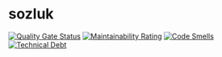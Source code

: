 # sozluk

[![Quality Gate Status](https://sonarcloud.io/api/project_badges/measure?project=fybalaban_sozluk&metric=alert_status)](https://sonarcloud.io/dashboard?id=fybalaban_sozluk)
[![Maintainability Rating](https://sonarcloud.io/api/project_badges/measure?project=fybalaban_sozluk&metric=sqale_rating)](https://sonarcloud.io/dashboard?id=fybalaban_sozluk)
[![Code Smells](https://sonarcloud.io/api/project_badges/measure?project=fybalaban_sozluk&metric=code_smells)](https://sonarcloud.io/dashboard?id=fybalaban_sozluk)
[![Technical Debt](https://sonarcloud.io/api/project_badges/measure?project=fybalaban_sozluk&metric=sqale_index)](https://sonarcloud.io/dashboard?id=fybalaban_sozluk)
